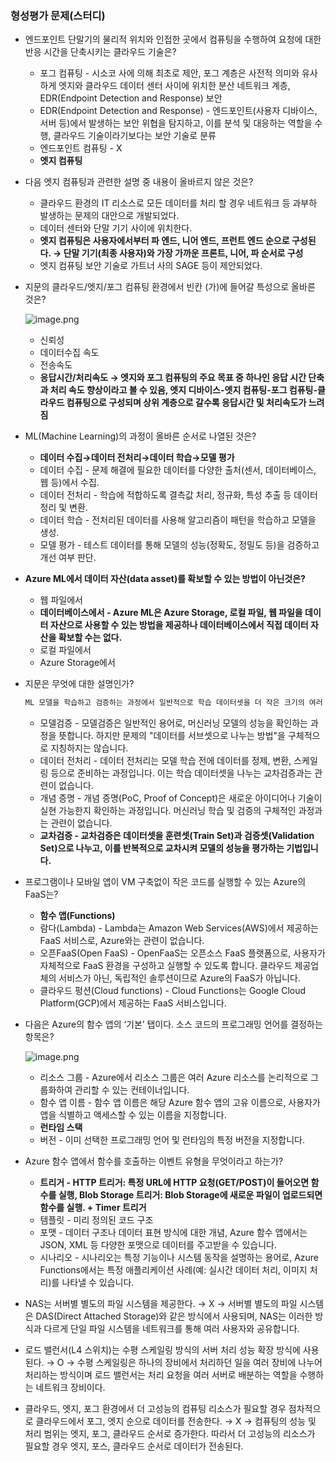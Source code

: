 ### 형성평가 문제(스터디)

- 엔드포인트 단말기의 물리적 위치와 인접한 곳에서 컴퓨팅을 수행하여 요청에 대한 반응 시간을 단축시키는 클라우드 기술은?
    - 포그 컴퓨팅 - 시소코 사에 의해 최초로 제안, 포그 계층은 사전적 의미와 유사하게 엣지와 클라우드 데이터 센터 사이에 위치한 분산 네트워크 계층, EDR(Endpoint Detection and Response) 보안
    - EDR(Endpoint Detection and Response) - 엔드포인트(사용자 디바이스, 서버 등)에서 발생하는 보안 위협을 탐지하고, 이를 분석 및 대응하는 역할을 수행, 클라우드 기술이라기보다는 보안 기술로 분류
    - 엔드포인트 컴퓨팅 - X
    - **엣지 컴퓨팅**
- 다음 엣지 컴퓨팅과 관련한 설명 중 내용이 올바르지 않은 것은?
    - 클라우드 환경의 IT 리소스로 모든 데이터를 처리 할 경우 네트워크 등 과부하 발생하는 문제의 대안으로 개발되었다.
    - 데이터 센터와 단말 기기 사이에 위치한다.
    - **엣지 컴퓨팅은 사용자에서부터 파 엔드, 니어 엔드, 프런트 엔드 순으로 구성된다. → 단말 기기(최종 사용자)와 가장 가까운 프론트, 니어, 파 순서로 구성**
    - 엣지 컴퓨팅 보안 기술로 가트너 사의 SAGE 등이 제안되었다.
- 지문의 클라우드/엣지/포그 컴퓨팅 환경에서 빈칸 (가)에 들어갈 특성으로 올바른 것은?
    
    ![image.png](https://prod-files-secure.s3.us-west-2.amazonaws.com/cbe44aa2-7fb2-4c72-86b3-711de49a1f7f/80d3695b-458f-4155-a4fc-72e5475f545f/image.png)
    
    - 신뢰성
    - 데이터수집 속도
    - 전송속도
    - **응답시간/처리속도 → 엣지와 포그 컴퓨팅의 주요 목표 중 하나인 응답 시간 단축과 처리 속도 향상이라고 볼 수 있음, 엣지 디바이스-엣지 컴퓨팅-포그 컴퓨팅-클라우드 컴퓨팅으로 구성되며 상위 계층으로 갈수록 응답시간 및 처리속도가 느려짐**
- ML(Machine Learning)의 과정이 올바른 순서로 나열된 것은?
    - **데이터 수집→데이터 전처리→데이터 학습→모델 평가**
    - 데이터 수집 - 문제 해결에 필요한 데이터를 다양한 출처(센서, 데이터베이스, 웹 등)에서 수집.
    - 데이터 전처리 - 학습에 적합하도록 결측값 처리, 정규화, 특성 추출 등 데이터 정리 및 변환.
    - 데이터 학습 - 전처리된 데이터를 사용해 알고리즘이 패턴을 학습하고 모델을 생성.
    - 모델 평가 - 테스트 데이터를 통해 모델의 성능(정확도, 정밀도 등)을 검증하고 개선 여부 판단.
- **Azure ML에서 데이터 자산(data asset)를 확보할 수 있는 방법이 아닌것은?**
    - 웹 파일에서
    - **데이터베이스에서 - Azure ML은 Azure Storage, 로컬 파일, 웹 파일을 데이터 자산으로 사용할 수 있는 방법을 제공하나 데이터베이스에서 직접 데이터 자산을 확보할 수는 없다.**
    - 로컬 파일에서
    - Azure Storage에서
- 지문은 무엇에 대한 설명인가?
    
    ```jsx
    ML 모델을 학습하고 검증하는 과정에서 일반적으로 학습 데이터셋을 더 작은 크기의 여러 개의 서브셋으로 나누어 모델을 학습하고 검증하는 과정
    ```
    
    - 모델검증 - 모델검증은 일반적인 용어로, 머신러닝 모델의 성능을 확인하는 과정을 뜻합니다. 하지만 문제의 "데이터를 서브셋으로 나누는 방법"을 구체적으로 지칭하지는 않습니다.
    - 데이터 전처리 - 데이터 전처리는 모델 학습 전에 데이터를 정제, 변환, 스케일링 등으로 준비하는 과정입니다. 이는 학습 데이터셋을 나누는 교차검증과는 관련이 없습니다.
    - 개념 증명 - 개념 증명(PoC, Proof of Concept)은 새로운 아이디어나 기술이 실현 가능한지 확인하는 과정입니다. 머신러닝 학습 및 검증의 구체적인 과정과는 관련이 없습니다.
    - **교차검증 - 교차검증은 데이터셋을 훈련셋(Train Set)과 검증셋(Validation Set)으로 나누고, 이를 반복적으로 교차시켜 모델의 성능을 평가하는 기법입니다.**
- 프로그램이나 모바일 앱이 VM 구축없이 작은 코드를 실행할 수 있는 Azure의 FaaS는?
    - **함수 앱(Functions)**
    - 람다(Lambda) - Lambda는 Amazon Web Services(AWS)에서 제공하는 FaaS 서비스로, Azure와는 관련이 없습니다.
    - 오픈FaaS(Open FaaS) - OpenFaaS는 오픈소스 FaaS 플랫폼으로, 사용자가 자체적으로 FaaS 환경을 구성하고 실행할 수 있도록 합니다. 클라우드 제공업체의 서비스가 아닌, 독립적인 솔루션이므로 Azure의 FaaS가 아닙니다.
    - 클라우드 펑션(Cloud functions) - Cloud Functions는 Google Cloud Platform(GCP)에서 제공하는 FaaS 서비스입니다.
- 다음은 Azure의 함수 앱의 ‘기본’ 탭이다. 소스 코드의 프로그래밍 언어를 결정하는 항목은?
    
    ![image.png](https://prod-files-secure.s3.us-west-2.amazonaws.com/cbe44aa2-7fb2-4c72-86b3-711de49a1f7f/2887a68e-9b97-4161-b729-7ae9cfc93c29/image.png)
    
    - 리소스 그룹 - Azure에서 리소스 그룹은 여러 Azure 리소스를 논리적으로 그룹화하여 관리할 수 있는 컨테이너입니다.
    - 함수 앱 이름 - 함수 앱 이름은 해당 Azure 함수 앱의 고유 이름으로, 사용자가 앱을 식별하고 액세스할 수 있는 이름을 지정합니다.
    - **런타임 스택**
    - 버전 - 이미 선택한 프로그래밍 언어 및 런타임의 특정 버전을 지정합니다.
- Azure 함수 앱에서 함수를 호출하는 이벤트 유형을 무엇이라고 하는가?
    - **트리거 - HTTP 트리거: 특정 URL에 HTTP 요청(GET/POST)이 들어오면 함수를 실행, Blob Storage 트리거: Blob Storage에 새로운 파일이 업로드되면 함수를 실행. + Timer 트리거**
    - 템플릿 - 미리 정의된 코드 구조
    - 포맷 - 데이터 구조나 데이터 표현 방식에 대한 개념, Azure 함수 앱에서는 JSON, XML 등 다양한 포맷으로 데이터를 주고받을 수 있습니다.
    - 시나리오 - 시나리오는 특정 기능이나 시스템 동작을 설명하는 용어로, Azure Functions에서는 특정 애플리케이션 사례(예: 실시간 데이터 처리, 이미지 처리)를 나타낼 수 있습니다.
- NAS는 서버별 별도의 파일 시스템을 제공한다. → X → 서버별 별도의 파일 시스템은 DAS(Direct Attached Storage)와 같은 방식에서 사용되며, NAS는 이러한 방식과 다르게 단일 파일 시스템을 네트워크를 통해 여러 사용자와 공유합니다.
- 로드 밸런서(L4 스위치)는 수평 스케일링 방식의 서버 처리 성능 확장 방식에 사용된다. → O → 수평 스케일링은 하나의 장비에서 처리하던 일을 여러 장비에 나누어 처리하는 방식이며 로드 밸런서는 처리 요청을 여러 서버로 배분하는 역할을 수행하는 네트워크 장비이다.
- 클라우드, 엣지, 포그 환경에서 더 고성능의 컴퓨팅 리소스가 필요할 경우 점차적으로 클라우드에서 포그, 엣지 순으로 데이터를 전송한다. → X → 컴퓨팅의 성능 및 처리 범위는 엣지, 포그, 클라우드 순서로 증가한다. 따라서 더 고성능의 리소스가 필요할 경우 엣지, 포스, 클라우드 순서로 데이터가 전송된다.
